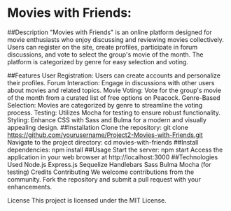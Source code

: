 # Movies with Friends:
##Description
"Movies with Friends" is an online platform designed for movie enthusiasts who enjoy discussing and reviewing movies collectively. Users can register on the site, create profiles, participate in forum discussions, and vote to select the group's movie of the month. The platform is categorized by genre for easy selection and voting.

##Features
User Registration: Users can create accounts and personalize their profiles.
Forum Interaction: Engage in discussions with other users about movies and related topics.
Movie Voting: Vote for the group's movie of the month from a curated list of free options on Peacock.
Genre-Based Selection: Movies are categorized by genre to streamline the voting process.
Testing: Utilizes Mocha for testing to ensure robust functionality.
Styling: Enhance CSS with Sass and Bulma for a modern and visually appealing design.
##Installation
Clone the repository: git clone https://github.com/yourusername/Project2-Movies-with-Friends.git
Navigate to the project directory: cd movies-with-friends
##Install dependencies: 
npm install
##Usage
Start the server: npm start
Access the application in your web browser at http://localhost:3000
##Technologies Used
Node.js
Express.js
Sequelize
Handlebars
Sass
Bulma
Mocha (for testing)
Credits
Contributing
We welcome contributions from the community. Fork the repository and submit a pull request with your enhancements.

License
This project is licensed under the MIT License.
